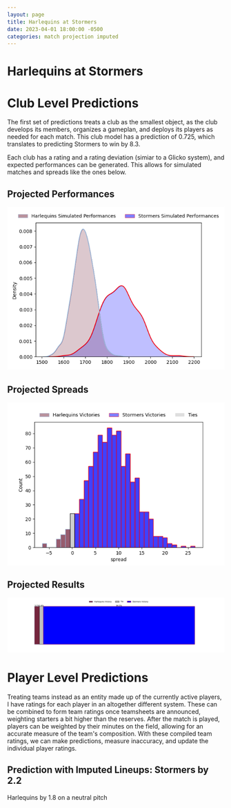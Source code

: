 ```yaml
---  
layout: page  
title: Harlequins at Stormers  
date: 2023-04-01 18:00:00 -0500  
categories: match projection imputed  
---
```

# Harlequins at Stormers

# Club Level Predictions


The first set of predictions treats a club as the smallest object, as the club develops its members, organizes a gameplan, and deploys its players as needed for each match. This club model has a prediction of 0.725, which translates to predicting Stormers to win by 8.3.

Each club has a rating and a rating deviation (simiar to a Glicko system), and expected performances can be generated. This allows for simulated matches and spreads like the ones below.
## Projected Performances


![Projected Performances](plots/performances_2023-04-01-Stormers-Harlequins.png)
## Projected Spreads


![Projected Spreads](plots/spreads_2023-04-01-Stormers-Harlequins.png)
## Projected Results


![Projected Results](plots/resultbar_2023-04-01-Stormers-Harlequins.png)
# Player Level Predictions


Treating teams instead as an entity made up of the currently active players, I have ratings for each player in an altogether different system. These can be combined to form team ratings once teamsheets are announced, weighting starters a bit higher than the reserves. After the match is played, players can be weighted by their minutes on the field, allowing for an accurate measure of the team's composition. With these compiled team ratings, we can make predictions, measure inaccuracy, and update the individual player ratings.
## Prediction with Imputed Lineups: Stormers by 2.2


Harlequins by 1.8 on a neutral pitch

